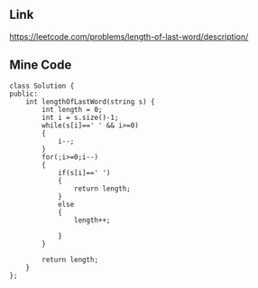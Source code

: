 Link
---
https://leetcode.com/problems/length-of-last-word/description/

Mine Code
---
```
class Solution {
public:
    int lengthOfLastWord(string s) {
        int length = 0;
        int i = s.size()-1;
        while(s[i]==' ' && i>=0)
        {
            i--;
        }
        for(;i>=0;i--)
        {
            if(s[i]==' ')
            {
                return length;
            }
            else
            {
                length++;
                
            }
        }
        
        return length;
    }
};
```
